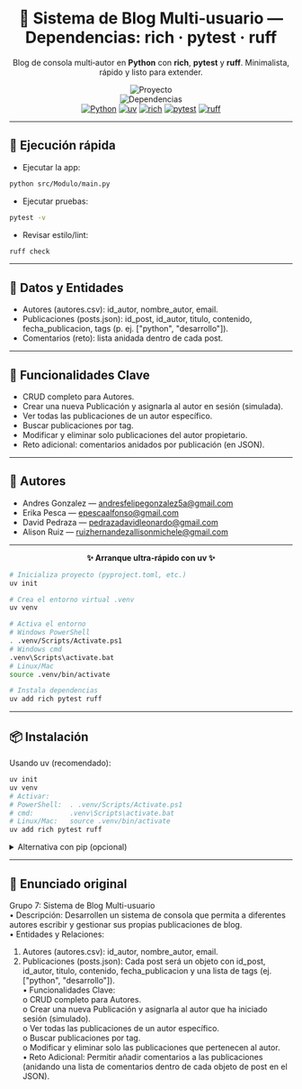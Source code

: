 <!-- Encabezado con badges y estilo centrado -->

<h1 align="center">📝 Sistema de Blog Multi‑usuario — Dependencias: rich · pytest · ruff</h1>

<p align="center">
  Blog de consola multi‑autor en <b>Python</b> con <b>rich</b>, <b>pytest</b> y <b>ruff</b>. Minimalista, rápido y listo para extender.
</p>
<p align="center">
  <img src="https://img.shields.io/badge/Proyecto-Sistema%20de%20Blog%20Multi--usuario-6A5ACD" alt="Proyecto"/>
  <br/>
  <img src="https://img.shields.io/badge/Dependencias-rich%20|%20pytest%20|%20ruff-2E8B57" alt="Dependencias"/>
  <br/>
  <a href="https://www.python.org/"><img src="https://img.shields.io/badge/Python-3.x-3776AB?logo=python&logoColor=white" alt="Python"/></a>
  <a href="https://docs.astral.sh/uv/"><img src="https://img.shields.io/badge/Entorno-uv-7F52FF" alt="uv"/></a>
  <a href="https://github.com/Textualize/rich"><img src="https://img.shields.io/badge/rich-CLI%20UI-4E9A06" alt="rich"/></a>
  <a href="https://docs.pytest.org/"><img src="https://img.shields.io/badge/tests-pytest-0A9EDC" alt="pytest"/></a>
  <a href="https://docs.astral.sh/ruff/"><img src="https://img.shields.io/badge/lint-ruff-000000" alt="ruff"/></a>
</p>
<hr/>


## 🚀 Ejecución rápida
- Ejecutar la app:
```bash
python src/Modulo/main.py
```

- Ejecutar pruebas:
```bash
pytest -v
```

- Revisar estilo/lint:
```bash
ruff check
```

---

## 🧱 Datos y Entidades
- Autores (autores.csv): id_autor, nombre_autor, email.
- Publicaciones (posts.json): id_post, id_autor, titulo, contenido, fecha_publicacion, tags (p. ej. ["python", "desarrollo"]).
- Comentarios (reto): lista anidada dentro de cada post.

---

## 🔑 Funcionalidades Clave
- CRUD completo para Autores.
- Crear una nueva Publicación y asignarla al autor en sesión (simulada).
- Ver todas las publicaciones de un autor específico.
- Buscar publicaciones por tag.
- Modificar y eliminar solo publicaciones del autor propietario.
- Reto adicional: comentarios anidados por publicación (en JSON).

---

## 👥 Autores
- Andres Gonzalez — andresfelipegonzalez5a@gmail.com  
- Erika Pesca — epescaalfonso@gmail.com  
- David Pedraza — pedrazadavidleonardo@gmail.com  
- Alison Ruiz — ruizhernandezallisonmichele@gmail.com  

---

<!-- Arranque rápido con uv (comandos corregidos) -->
<div align="center"><b>✨ Arranque ultra‑rápido con uv ✨</b></div>

```bash
# Inicializa proyecto (pyproject.toml, etc.)
uv init

# Crea el entorno virtual .venv
uv venv

# Activa el entorno
# Windows PowerShell
. .venv/Scripts/Activate.ps1
# Windows cmd
.venv\Scripts\activate.bat
# Linux/Mac
source .venv/bin/activate

# Instala dependencias
uv add rich pytest ruff
```

---

## 📦 Instalación
Usando uv (recomendado):
```bash
uv init
uv venv
# Activar:
# PowerShell:  . .venv/Scripts/Activate.ps1
# cmd:         .venv\Scripts\activate.bat
# Linux/Mac:   source .venv/bin/activate
uv add rich pytest ruff
```

<details>
<summary>Alternativa con pip (opcional)</summary>

```bash
python -m venv .venv
# Activar:
# PowerShell:  . .venv/Scripts/Activate.ps1
# cmd:         .venv\Scripts\activate.bat
# Linux/Mac:   source .venv/bin/activate
pip install rich pytest ruff
```
</details>

---

## 🧾 Enunciado original

Grupo 7: Sistema de Blog Multi-usuario  
• Descripción: Desarrollen un sistema de consola que permita a diferentes autores escribir y gestionar sus propias publicaciones de blog.  
• Entidades y Relaciones:  
1. Autores (autores.csv): id_autor, nombre_autor, email.  
2. Publicaciones (posts.json): Cada post será un objeto con id_post, id_autor, titulo, contenido, fecha_publicacion y una lista de tags (ej. ["python", "desarrollo"]).  
• Funcionalidades Clave:  
o CRUD completo para Autores.  
o Crear una nueva Publicación y asignarla al autor que ha iniciado sesión (simulado).  
o Ver todas las publicaciones de un autor específico.  
o Buscar publicaciones por tag.  
o Modificar y eliminar solo las publicaciones que pertenecen al autor.  
• Reto Adicional: Permitir añadir comentarios a las publicaciones (anidando una lista de comentarios dentro de cada objeto de post en el JSON).

